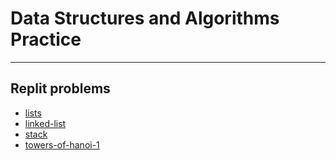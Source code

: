 # Data Structures and Algorithms Practice
-----------------------------------------

## Replit problems

- [lists](https://www.github.com/rsundar/data-structures/lists.rb)
- [linked-list](https://www.github.com/rsundar/data-structures/linked-list.rb)
- [stack](https://www.github.com/rsundar/data-structures/stack.rb)
- [towers-of-hanoi-1](https://github.com/rsundar/data-structures/towers-of-hanoi-1.rb)